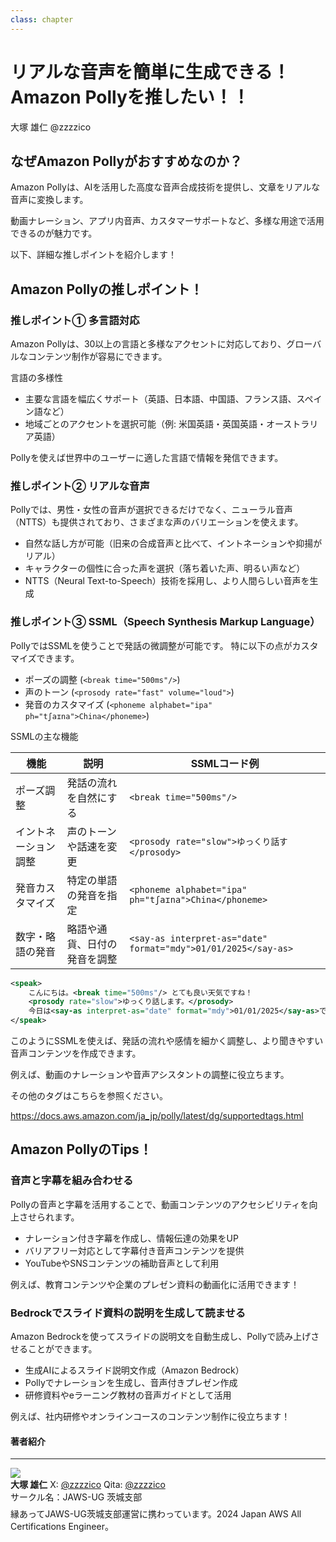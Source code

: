 ```yaml
---
class: chapter
---
```


# リアルな音声を簡単に生成できる！Amazon Pollyを推したい！！

<div class="flush-right">
大塚 雄仁 @zzzzico
</div>

## なぜAmazon Pollyがおすすめなのか？
Amazon Pollyは、AIを活用した高度な音声合成技術を提供し、文章をリアルな音声に変換します。

動画ナレーション、アプリ内音声、カスタマーサポートなど、多様な用途で活用できるのが魅力です。

以下、詳細な推しポイントを紹介します！

## Amazon Pollyの推しポイント！
### 推しポイント① 多言語対応
Amazon Pollyは、30以上の言語と多様なアクセントに対応しており、グローバルなコンテンツ制作が容易にできます。

言語の多様性
* 主要な言語を幅広くサポート（英語、日本語、中国語、フランス語、スペイン語など）
* 地域ごとのアクセントを選択可能（例: 米国英語・英国英語・オーストラリア英語）

Pollyを使えば世界中のユーザーに適した言語で情報を発信できます。

### 推しポイント② リアルな音声
Pollyでは、男性・女性の音声が選択できるだけでなく、ニューラル音声（NTTS）も提供されており、さまざまな声のバリエーションを使えます。

* 自然な話し方が可能（旧来の合成音声と比べて、イントネーションや抑揚がリアル）
* キャラクターの個性に合った声を選択（落ち着いた声、明るい声など）
* NTTS（Neural Text-to-Speech）技術を採用し、より人間らしい音声を生成

### 推しポイント③ SSML（Speech Synthesis Markup Language）
PollyではSSMLを使うことで発話の微調整が可能です。 特に以下の点がカスタマイズできます。

* ポーズの調整 (`<break time="500ms"/>`)
* 声のトーン (`<prosody rate="fast" volume="loud">`)
* 発音のカスタマイズ (`<phoneme alphabet="ipa" ph="tʃaɪna">China</phoneme>`)

SSMLの主な機能

| 機能 | 説明 | SSMLコード例 |
| --- | --- | --- |
| ポーズ調整 | 発話の流れを自然にする | `<break time="500ms"/>` |
| イントネーション調整 | 声のトーンや話速を変更 | `<prosody rate="slow">ゆっくり話す</prosody>` |
| 発音カスタマイズ | 特定の単語の発音を指定 | `<phoneme alphabet="ipa" ph="tʃaɪna">China</phoneme>` |
| 数字・略語の発音 | 略語や通貨、日付の発音を調整 | `<say-as interpret-as="date" format="mdy">01/01/2025</say-as>` |

```xml
<speak>
    こんにちは。<break time="500ms"/> とても良い天気ですね！
    <prosody rate="slow">ゆっくり話します。</prosody>
    今日は<say-as interpret-as="date" format="mdy">01/01/2025</say-as>です。
</speak>
```
このようにSSMLを使えば、発話の流れや感情を細かく調整し、より聞きやすい音声コンテンツを作成できます。

例えば、動画のナレーションや音声アシスタントの調整に役立ちます。

その他のタグはこちらを参照ください。

https://docs.aws.amazon.com/ja_jp/polly/latest/dg/supportedtags.html

## Amazon PollyのTips！
### 音声と字幕を組み合わせる
Pollyの音声と字幕を活用することで、動画コンテンツのアクセシビリティを向上させられます。

* ナレーション付き字幕を作成し、情報伝達の効果をUP
* バリアフリー対応として字幕付き音声コンテンツを提供
* YouTubeやSNSコンテンツの補助音声として利用

例えば、教育コンテンツや企業のプレゼン資料の動画化に活用できます！

### Bedrockでスライド資料の説明を生成して読ませる
Amazon Bedrockを使ってスライドの説明文を自動生成し、Pollyで読み上げさせることができます。

* 生成AIによるスライド説明文作成（Amazon Bedrock）
* Pollyでナレーションを生成し、音声付きプレゼン作成
* 研修資料やeラーニング教材の音声ガイドとして活用

例えば、社内研修やオンラインコースのコンテンツ制作に役立ちます！

#### 著者紹介

---

<div class="author-profile">
    <img src="images/otsuka.png">
    <div>
        <div>
            <b>大塚 雄仁</b>
            X: <a href="https://x.com/zzzzico">@zzzzico</a>
            Qita: <a href="https://qiita.com/zzzzico/">@zzzzico</a>
        </div>
        <div>
            サークル名：JAWS-UG 茨城支部
        </div>
    </div>
</div>
<p style="margin-top: 0.5em; margin-bottom: 2em;">
縁あってJAWS-UG茨城支部運営に携わっています。2024 Japan AWS All Certifications Engineer。
</p>
